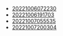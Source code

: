 - [20221006072230](/zet/20221006072230/README.md)
- [20221006191703](/zet/20221006191703/README.md)
- [20221007055535](/zet/20221007055535/README.md)
- [20221007200304](/zet/20221007200304/README.md)
